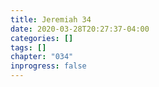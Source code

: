 ```yaml
---
title: Jeremiah 34
date: 2020-03-28T20:27:37-04:00
categories: []
tags: []
chapter: "034"
inprogress: false
---
```


